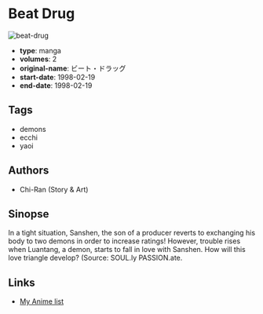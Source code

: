 # Beat Drug

![beat-drug](https://cdn.myanimelist.net/images/manga/1/7629.jpg)

-   **type**: manga
-   **volumes**: 2
-   **original-name**: ビート・ドラッグ
-   **start-date**: 1998-02-19
-   **end-date**: 1998-02-19

## Tags

-   demons
-   ecchi
-   yaoi

## Authors

-   Chi-Ran (Story & Art)

## Sinopse

In a tight situation, Sanshen, the son of a producer reverts to exchanging his body to two demons in order to increase ratings! However, trouble rises when Luantang, a demon, starts to fall in love with Sanshen. How will this love triangle develop? (Source: SOUL.ly PASSION.ate.

## Links

-   [My Anime list](https://myanimelist.net/manga/5952/Beat_Drug)
